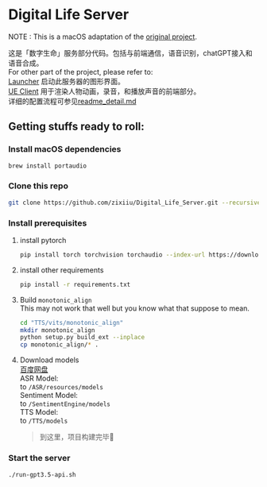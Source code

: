 # Digital Life Server
NOTE : This is a macOS adaptation of the [original project](https://github.com/zixiiu/Digital_Life_Server).

这是「数字生命」服务部分代码。包括与前端通信，语音识别，chatGPT接入和语音合成。  
For other part of the project, please refer to:  
[Launcher](https://github.com/CzJam/DL_Launcher) 启动此服务器的图形界面。  
[UE Client](https://github.com/QSWWLTN/DigitalLife) 用于渲染人物动画，录音，和播放声音的前端部分。    
详细的配置流程可参见[readme_detail.md](readme_detail.md)

## Getting stuffs ready to roll:

### Install macOS dependencies
```bash
brew install portaudio
```

### Clone this repo
```bash
git clone https://github.com/zixiiu/Digital_Life_Server.git --recursive
```
### Install prerequisites
1. install pytorch
    ```bash
    pip install torch torchvision torchaudio --index-url https://download.pytorch.org/whl/cu118
    ```

2. install other requirements
    ```bash
    pip install -r requirements.txt
    ```

3. Build `monotonic_align`  
   This may not work that well but you know what that suppose to mean.
   ```bash
   cd "TTS/vits/monotonic_align"
   mkdir monotonic_align
   python setup.py build_ext --inplace
   cp monotonic_align/* .
   ```

4. Download models  
   [百度网盘](https://pan.baidu.com/s/1EnHDPADNdhDl71x_DHeElg?pwd=75gr)  
   ASR Model:   
   to `/ASR/resources/models`  
   Sentiment Model:  
   to `/SentimentEngine/models`  
   TTS Model:  
   to `/TTS/models`

   

   > 到这里，项目构建完毕🥰

### Start the server
   ```bash
   ./run-gpt3.5-api.sh
   ```